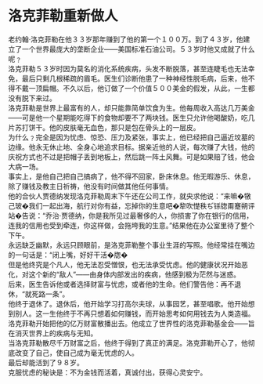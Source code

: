 # 洛克菲勒重新做人

老约翰·洛克菲勒在他３３岁那年赚到了他的第一个１００万。到了４３岁，他建立了一个世界最庞大的垄断企业——美国标准石油公司。５３岁时他又成就了什么呢﹖  
洛克菲勒５３岁时因为莫名的消化系统疾病，头发不断脱落，甚至连睫毛也无法幸免，最后只剩几根稀疏的眉毛。医生们诊断他患了一种神经性脱毛病，后来，他不得不戴一顶扁帽。不久以后，他订做了一个价值５００美金的假发，从此，一生都没有脱下来过。  
洛克菲勒是世界上最富有的人，却只能靠简单饮食为生。他每周收入高达几万美金——可是他一个星期能吃得下的食物却要不了两块钱。医生只允许他喝酸奶，吃几片苏打饼干。他的皮肤毫无血色，那只是包在骨头上的一层皮。  
为什么﹖完全是因为忧虑、惊恐、压力及紧张，事实上，他已经把自己逼近坟墓的边缘。他永无休止地、全身心地追求目标。据亲近他的人说，每次赚了大钱，他的庆祝方式也不过是把帽子丢到地板上，然后跳一阵土风舞。可是如果赔了钱，他会大病一场。  
事实上，是他自己把自己搞病了，他不得不回家，卧床休息。他无暇游乐、休息，除了赚钱及教主日祈祷，他没有时间做其他任何事情。  
他的合伙人贾德纳发现洛克菲勒周末下午还在公司工作，就央求他说：“来嘛�犜己玻�我们一起出海，航行对你有益，忘掉你的生意吧�犂吹憷秩ぢ铩牎甭蹇朔评站�告说：“乔治·贾德纳，你是我所见过最奢侈的人，你损害了你在银行的信用，连我的信用也受到牵连，你这样做，会拖垮我的生意。”结果他在办公室里待了整个下午。  
永远缺乏幽默，永远只顾眼前，是洛克菲勒整个事业生涯的写照。他经常挂在嘴边的一句话是：“闭上嘴，好好干活�牎�  
但是他终究是个凡人，他无法忍受憎恨，也无法承受忧虑。他的健康状况开始恶化，对这个新的“敌人”——由身体内部发出的疾病，他感到极为茫然与迷惑。  
后来，医生告诉他或者选择财富与忧虑，或者他的生命。他们警告他：再不退休，“就死路一条”。  
他终于退休了。退休后，他开始学习打高尔夫球，从事园艺，甚至唱歌。他开始想到别人。这一生他终于不再只想着如何赚钱，而开始思考如何用钱去为人类造福。洛克菲勒开始把他的亿万财富散播出去。他成立了世界性的洛克菲勒基金会——旨在消灭世界上的疾病与无知。  
当洛克菲勒散尽千万财富之后，他终于得到了真正的满足。洛克菲勒开心了，他彻底改变了自己，使自己成为毫无忧虑的人。  
最后却能活到了９８岁。  
克服忧虑的秘诀是：不为金钱而活着，真诚付出，获得心灵安宁。
  